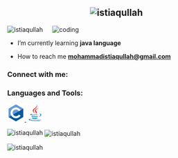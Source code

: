 <h2 align="center">
  <img alt="istiaqullah" src=https://readme-typing-svg.demolab.com/?lines=Hi!+There;I+am+Abul+Hasnat+Mohammad+Istiaqullah;CSE+@+UIU-232>
</h2>
<img align="right" alt="coding" width="400" src="https://camo.githubusercontent.com/7de37139d0b4c1ce40865e799b446c0e963a3dd8fb68d239707237c40604fa3d/68747470733a2f2f63646e2e6472696262626c652e636f6d2f75736572732f3733303730332f73637265656e73686f74732f363538313234332f6176656e746f2e676966" >

<p align="left"> <img src="https://komarev.com/ghpvc/?username=istiaqullah&label=Profile%20views&color=0e75b6&style=flat" alt="istiaqullah" /> </p>

- I’m currently learning **java language**

-  How to reach me **mohammadistiaqullah@gmail.com**

<h3 align="left">Connect with me:</h3>
<p align="left">
</p>

<h3 align="left">Languages and Tools:</h3>
<p align="left"> <a href="https://www.cprogramming.com/" target="_blank" rel="noreferrer"> <img src="https://raw.githubusercontent.com/devicons/devicon/master/icons/c/c-original.svg" alt="c" width="40" height="40"/> </a> <a href="https://www.java.com" target="_blank" rel="noreferrer"> <img src="https://raw.githubusercontent.com/devicons/devicon/master/icons/java/java-original.svg" alt="java" width="40" height="40"/> </a> </p>

<p><img align="left" src="https://github-readme-stats.vercel.app/api/top-langs?username=istiaqullah&show_icons=true&locale=en&layout=compact" alt="istiaqullah" /></p>

<p>&nbsp;<img align="center" src="https://github-readme-stats.vercel.app/api?username=istiaqullah&show_icons=true&locale=en" alt="istiaqullah" /></p>

<p><img align="center" src="https://github-readme-streak-stats.herokuapp.com/?user=istiaqullah&" alt="istiaqullah" /></p>

